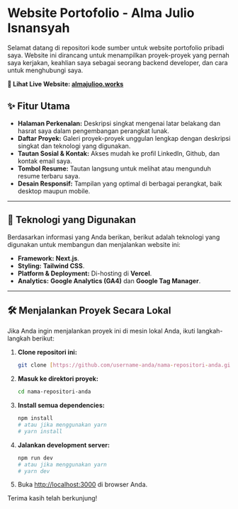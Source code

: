 # Website Portofolio - Alma Julio Isnansyah

Selamat datang di repositori kode sumber untuk website portofolio pribadi saya. Website ini dirancang untuk menampilkan proyek-proyek yang pernah saya kerjakan, keahlian saya sebagai seorang backend developer, dan cara untuk menghubungi saya.

**🔗 Lihat Live Website: [almajulioo.works](https://almajulin.works)**

## ✨ Fitur Utama

- **Halaman Perkenalan:** Deskripsi singkat mengenai latar belakang dan hasrat saya dalam pengembangan perangkat lunak.
- **Daftar Proyek:** Galeri proyek-proyek unggulan lengkap dengan deskripsi singkat dan teknologi yang digunakan.
- **Tautan Sosial & Kontak:** Akses mudah ke profil LinkedIn, Github, dan kontak email saya.
- **Tombol Resume:** Tautan langsung untuk melihat atau mengunduh resume terbaru saya.
- **Desain Responsif:** Tampilan yang optimal di berbagai perangkat, baik desktop maupun mobile.

---

## 🚀 Teknologi yang Digunakan

Berdasarkan informasi yang Anda berikan, berikut adalah teknologi yang digunakan untuk membangun dan menjalankan website ini:

- **Framework:** **Next.js**.
- **Styling:** **Tailwind CSS**.
- **Platform & Deployment:** Di-hosting di **Vercel**.
- **Analytics:** **Google Analytics (GA4)** dan **Google Tag Manager**.

---

## 🛠️ Menjalankan Proyek Secara Lokal

Jika Anda ingin menjalankan proyek ini di mesin lokal Anda, ikuti langkah-langkah berikut:

1.  **Clone repositori ini:**

    ```bash
    git clone [https://github.com/username-anda/nama-repositori-anda.git](https://github.com/username-anda/nama-repositori-anda.git)
    ```

2.  **Masuk ke direktori proyek:**

    ```bash
    cd nama-repositori-anda
    ```

3.  **Install semua dependencies:**

    ```bash
    npm install
    # atau jika menggunakan yarn
    # yarn install
    ```

4.  **Jalankan development server:**

    ```bash
    npm run dev
    # atau jika menggunakan yarn
    # yarn dev
    ```

5.  Buka [http://localhost:3000](http://localhost:3000) di browser Anda.

<!--
## ✉️ Kontak

Jika Anda tertarik untuk berkolaborasi atau memiliki pertanyaan, jangan ragu untuk menghubungi saya melalui:

- **Email:** `[Alamat Email Anda]`
- **LinkedIn:** `https://id.linkedin.com/company/andainc/` -->

Terima kasih telah berkunjung!
